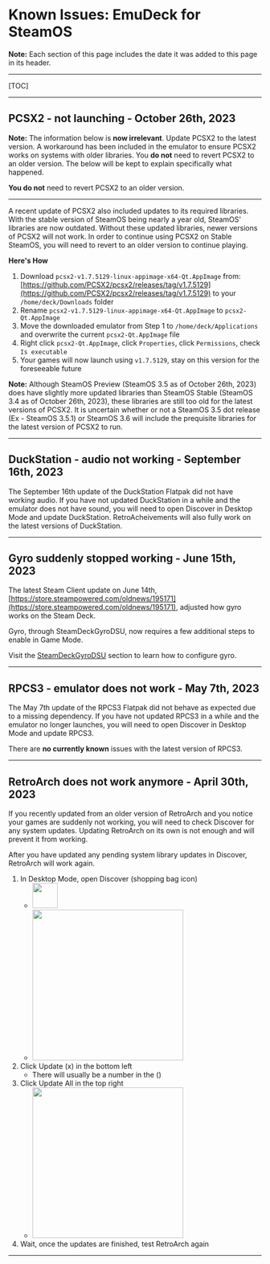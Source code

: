 # Known Issues: EmuDeck for SteamOS

**Note:** Each section of this page includes the date it was added to this page in its header.

***

[TOC]

***

## PCSX2 - not launching - October 26th, 2023

**Note:** The information below is **now irrelevant**. Update PCSX2 to the latest version. A workaround has been included in the emulator to ensure PCSX2 works on systems with older libraries. You **do not** need to revert PCSX2 to an older version. The below will be kept to explain specifically what happened.

**You do not** need to revert PCSX2 to an older version.

***

A recent update of PCSX2 also included updates to its required libraries. With the stable version of SteamOS being nearly a year old, SteamOS' libraries are now outdated. Without these updated libraries, newer versions of PCSX2 will not work. In order to continue using PCSX2 on Stable SteamOS, you will need to revert to an older version to continue playing.

**Here's How**

1. Download `pcsx2-v1.7.5129-linux-appimage-x64-Qt.AppImage` from: [https://github.com/PCSX2/pcsx2/releases/tag/v1.7.5129](https://github.com/PCSX2/pcsx2/releases/tag/v1.7.5129) to your `/home/deck/Downloads` folder
2. Rename `pcsx2-v1.7.5129-linux-appimage-x64-Qt.AppImage` to `pcsx2-Qt.AppImage`
3. Move the downloaded emulator from Step 1 to `/home/deck/Applications` and overwrite the current `pcsx2-Qt.AppImage` file
4. Right click `pcsx2-Qt.AppImage`, click `Properties`, click `Permissions`, check `Is executable`
5. Your games will now launch using `v1.7.5129`, stay on this version for the foreseeable future

**Note:** Although SteamOS Preview (SteamOS 3.5 as of October 26th, 2023) does have slightly more updated libraries than SteamOS Stable (SteamOS 3.4 as of October 26th, 2023), these libraries are still too old for the latest versions of PCSX2. It is uncertain whether or not a SteamOS 3.5 dot release (Ex - SteamOS 3.5.1) or SteamOS 3.6 will include the prequisite libraries for the latest version of PCSX2 to run.

***

## DuckStation - audio not working - September 16th, 2023

The September 16th update of the DuckStation Flatpak did not have working audio. If you have not updated DuckStation in a while and the emulator does not have sound, you will need to open Discover in Desktop Mode and update DuckStation. RetroAcheivements will also fully work on the latest versions of DuckStation.

***

## Gyro suddenly stopped working - June 15th, 2023

The latest Steam Client update on June 14th, [https://store.steampowered.com/oldnews/195171](https://store.steampowered.com/oldnews/195171), adjusted how gyro works on the Steam Deck.

Gyro, through SteamDeckGyroDSU, now requires a few additional steps to enable in Game Mode.

Visit the [SteamDeckGyroDSU](../../emudeck-application/steamos/emudeck-application-101.md#steamdeckgyrodsu) section to learn how to configure gyro.

***

## RPCS3 - emulator does not work - May 7th, 2023

The May 7th update of the RPCS3 Flatpak did not behave as expected due to a missing dependency. If you have not updated RPCS3 in a while and the emulator no longer launches, you will need to open Discover in Desktop Mode and update RPCS3.

There are **no currently known** issues with the latest version of RPCS3.

***

## RetroArch does not work anymore - April 30th, 2023

If you recently updated from an older version of RetroArch and you notice your games are suddenly not working, you will need to check Discover for any system updates. Updating RetroArch on its own is not enough and will prevent it from working.

After you have updated any pending system library updates in Discover, RetroArch will work again.

1. In Desktop Mode, open Discover (shopping bag icon)
   - <img src="https://user-images.githubusercontent.com/108900299/236019379-be39493c-8b61-4163-be41-ff3de4d14177.png" height=50>
   - <img src="https://user-images.githubusercontent.com/108900299/236021304-1d8a5494-c866-4103-8491-f0baf93a9a88.png" height=300>
2. Click Update (x) in the bottom left
   - There will usually be a number in the ()
3. Click Update All in the top right
   - <img src="https://user-images.githubusercontent.com/108900299/236020629-558f88f7-76f2-4fa6-b137-adaf077411bb.png" height="300">
4. Wait, once the updates are finished, test RetroArch again

***
